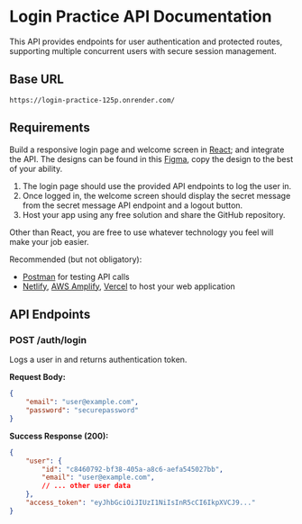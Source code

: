 # Login Practice API Documentation

This API provides endpoints for user authentication and protected routes, supporting multiple concurrent users with secure session management.

## Base URL
`https://login-practice-125p.onrender.com/`

## Requirements
Build a responsive login page and welcome screen in [React](https://react.dev/); and integrate the API. The designs can be found in this [Figma](https://www.figma.com/design/0cz9VnEOKG9fCUwGAnbsqM/Login?t=iXBhhKkqChyMq3Pt-1), copy the design to the best of your ability.

1. The login page should use the provided API endpoints to log the user in.
2. Once logged in, the welcome screen should display the secret message from the secret message API endpoint and a logout button.
3. Host your app using any free solution and share the GitHub repository.

Other than React, you are free to use whatever technology you feel will make your job easier.

Recommended (but not obligatory):
- [Postman](https://www.postman.com/) for testing API calls
- [Netlify](https://www.netlify.com/), [AWS Amplify](https://aws.amazon.com/amplify/), [Vercel](https://vercel.com/) to host your web application

## API Endpoints

### POST /auth/login
Logs a user in and returns authentication token.

**Request Body:**
```json
{
    "email": "user@example.com",
    "password": "securepassword"
}
```

**Success Response (200):**
```json
{
    "user": {
        "id": "c8460792-bf38-405a-a8c6-aefa545027bb",
        "email": "user@example.com",
        // ... other user data
    },
    "access_token": "eyJhbGciOiJIUzI1NiIsInR5cCI6IkpXVCJ9..."
}
